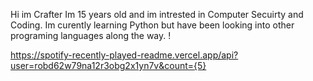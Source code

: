 Hi im Crafter Im 15 years old and im intrested in Computer Secuirty and Coding.
Im curently learning Python but have been looking into other programing languages along the way.
!

https://spotify-recently-played-readme.vercel.app/api?user=robd62w79na12r3obg2x1yn7v&count={5}
